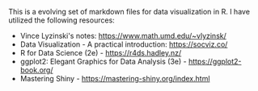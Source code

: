 This is a evolving set of markdown files for data visualization in R. I have utilized the following resources:

  -  Vince Lyzinski's notes: https://www.math.umd.edu/~vlyzinsk/
  -  Data Visualization - A practical introduction: https://socviz.co/
  -  R for Data Science (2e) - https://r4ds.hadley.nz/
  -  ggplot2: Elegant Graphics for Data Analysis (3e) - https://ggplot2-book.org/
  -  Mastering Shiny - https://mastering-shiny.org/index.html
